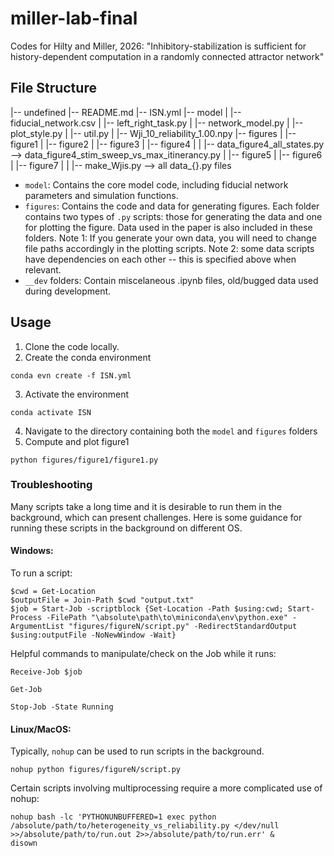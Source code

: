 # miller-lab-final
Codes for Hilty and Miller, 2026: "Inhibitory-stabilization is sufficient for history-dependent computation in a randomly connected attractor network"

## File Structure
|-- undefined
    |-- README.md
    |-- ISN.yml
    |-- model
    |   |-- fiducial_network.csv
    |   |-- left_right_task.py
    |   |-- network_model.py
    |   |-- plot_style.py
    |   |-- util.py
    |   |-- Wji_10_reliability_1.00.npy
    |-- figures
    |   |-- figure1
    |   |-- figure2
    |   |-- figure3
    |   |-- figure4
    |   |   |-- data_figure4_all_states.py --> data_figure4_stim_sweep_vs_max_itinerancy.py
    |   |-- figure5
    |   |-- figure6
    |   |-- figure7
    |   |   |-- make_Wjis.py --> all data_{}.py files

- `model`: Contains the core model code, including fiducial network parameters and simulation functions.
- `figures`: Contains the code and data for generating figures. Each folder contains two types of `.py` scripts: those for generating the data and one for plotting the figure. Data used in the paper is also included in these folders. Note 1: If you generate your own data, you will need to change file paths accordingly in the plotting scripts. Note 2: some data scripts have dependencies on each other -- this is specified above when relevant.
- `__dev` folders: Contain miscelaneous .ipynb files, old/bugged data used during development.

## Usage
1) Clone the code locally.
2) Create the conda environment
```
conda evn create -f ISN.yml
```
3) Activate the environment
```
conda activate ISN
```
4) Navigate to the directory containing both the `model` and `figures` folders
5) Compute and plot figure1
```
python figures/figure1/figure1.py
```

### Troubleshooting
Many scripts take a long time and it is desirable to run them in the background, which can present challenges. Here is some guidance for running these scripts in the background on different OS.

#### Windows:
To run a script:
```
$cwd = Get-Location
$outputFile = Join-Path $cwd "output.txt"
$job = Start-Job -scriptblock {Set-Location -Path $using:cwd; Start-Process -FilePath "\absolute\path\to\miniconda\env\python.exe" -ArgumentList "figures/figureN/script.py" -RedirectStandardOutput $using:outputFile -NoNewWindow -Wait}
```
Helpful commands to manipulate/check on the Job while it runs:
```
Receive-Job $job
```
```
Get-Job
```
```
Stop-Job -State Running
```

#### Linux/MacOS:
Typically, `nohup` can be used to run scripts in the background.
```
nohup python figures/figureN/script.py
```
Certain scripts involving multiprocessing require a more complicated use of nohup:
```
nohup bash -lc 'PYTHONUNBUFFERED=1 exec python /absolute/path/to/heterogeneity_vs_reliability.py </dev/null >>/absolute/path/to/run.out 2>>/absolute/path/to/run.err' &
disown
```